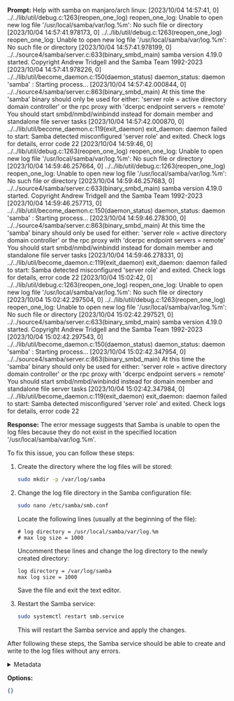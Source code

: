 **Prompt:**
Help with samba on manjaro/arch linux: [2023/10/04 14:57:41,  0] ../../lib/util/debug.c:1263(reopen_one_log)
  reopen_one_log: Unable to open new log file '/usr/local/samba/var/log.%m': No such file or directory
[2023/10/04 14:57:41.978173,  0] ../../lib/util/debug.c:1263(reopen_one_log)
  reopen_one_log: Unable to open new log file '/usr/local/samba/var/log.%m': No such file or directory
[2023/10/04 14:57:41.978199,  0] ../../source4/samba/server.c:633(binary_smbd_main)
  samba version 4.19.0 started.
  Copyright Andrew Tridgell and the Samba Team 1992-2023
[2023/10/04 14:57:41.978226,  0] ../../lib/util/become_daemon.c:150(daemon_status)
  daemon_status: daemon 'samba' : Starting process...
[2023/10/04 14:57:42.000844,  0] ../../source4/samba/server.c:863(binary_smbd_main)
  At this time the 'samba' binary should only be used for either:
  'server role = active directory domain controller' or the rpc proxy with 'dcerpc endpoint servers = remote'
  You should start smbd/nmbd/winbindd instead for domain member and standalone file server tasks
[2023/10/04 14:57:42.000870,  0] ../../lib/util/become_daemon.c:119(exit_daemon)
  exit_daemon: daemon failed to start: Samba detected misconfigured 'server role' and exited. Check logs for details, error code 22
[2023/10/04 14:59:46,  0] ../../lib/util/debug.c:1263(reopen_one_log)
  reopen_one_log: Unable to open new log file '/usr/local/samba/var/log.%m': No such file or directory
[2023/10/04 14:59:46.257664,  0] ../../lib/util/debug.c:1263(reopen_one_log)
  reopen_one_log: Unable to open new log file '/usr/local/samba/var/log.%m': No such file or directory
[2023/10/04 14:59:46.257683,  0] ../../source4/samba/server.c:633(binary_smbd_main)
  samba version 4.19.0 started.
  Copyright Andrew Tridgell and the Samba Team 1992-2023
[2023/10/04 14:59:46.257713,  0] ../../lib/util/become_daemon.c:150(daemon_status)
  daemon_status: daemon 'samba' : Starting process...
[2023/10/04 14:59:46.278300,  0] ../../source4/samba/server.c:863(binary_smbd_main)
  At this time the 'samba' binary should only be used for either:
  'server role = active directory domain controller' or the rpc proxy with 'dcerpc endpoint servers = remote'
  You should start smbd/nmbd/winbindd instead for domain member and standalone file server tasks
[2023/10/04 14:59:46.278331,  0] ../../lib/util/become_daemon.c:119(exit_daemon)
  exit_daemon: daemon failed to start: Samba detected misconfigured 'server role' and exited. Check logs for details, error code 22
[2023/10/04 15:02:42,  0] ../../lib/util/debug.c:1263(reopen_one_log)
  reopen_one_log: Unable to open new log file '/usr/local/samba/var/log.%m': No such file or directory
[2023/10/04 15:02:42.297504,  0] ../../lib/util/debug.c:1263(reopen_one_log)
  reopen_one_log: Unable to open new log file '/usr/local/samba/var/log.%m': No such file or directory
[2023/10/04 15:02:42.297521,  0] ../../source4/samba/server.c:633(binary_smbd_main)
  samba version 4.19.0 started.
  Copyright Andrew Tridgell and the Samba Team 1992-2023
[2023/10/04 15:02:42.297543,  0] ../../lib/util/become_daemon.c:150(daemon_status)
  daemon_status: daemon 'samba' : Starting process...
[2023/10/04 15:02:42.347954,  0] ../../source4/samba/server.c:863(binary_smbd_main)
  At this time the 'samba' binary should only be used for either:
  'server role = active directory domain controller' or the rpc proxy with 'dcerpc endpoint servers = remote'
  You should start smbd/nmbd/winbindd instead for domain member and standalone file server tasks
[2023/10/04 15:02:42.347984,  0] ../../lib/util/become_daemon.c:119(exit_daemon)
  exit_daemon: daemon failed to start: Samba detected misconfigured 'server role' and exited. Check logs for details, error code 22

**Response:**
The error message suggests that Samba is unable to open the log files because they do not exist in the specified location '/usr/local/samba/var/log.%m'. 

To fix this issue, you can follow these steps:

1. Create the directory where the log files will be stored:
   ```bash
   sudo mkdir -p /var/log/samba
   ```

2. Change the log file directory in the Samba configuration file:
   ```bash
   sudo nano /etc/samba/smb.conf
   ```

   Locate the following lines (usually at the beginning of the file):
   ```
   # log directory = /usr/local/samba/var/log.%m
   # max log size = 1000
   ```

   Uncomment these lines and change the log directory to the newly created directory:
   ```
   log directory = /var/log/samba
   max log size = 1000
   ```

   Save the file and exit the text editor.

3. Restart the Samba service:
   ```bash
   sudo systemctl restart smb.service
   ```

   This will restart the Samba service and apply the changes.

After following these steps, the Samba service should be able to create and write to the log files without any errors.

<details><summary>Metadata</summary>

- Duration: 7989 ms
- Datetime: 2023-10-04T14:23:01.845805
- Model: gpt-3.5-turbo-0613

</details>

**Options:**
```json
{}
```

